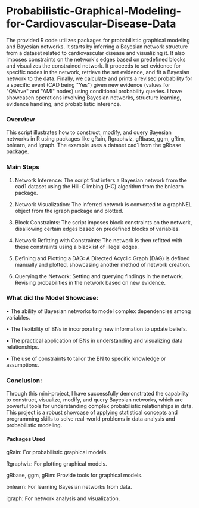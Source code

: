 # Probabilistic-Graphical-Modeling-for-Cardiovascular-Disease-Data
The provided R code utilizes packages for probabilistic graphical modeling and Bayesian networks. 
It starts by inferring a Bayesian network structure from a dataset related to cardiovascular disease and visualizing it. It also imposes constraints on the network's edges based on predefined blocks and visualizes the constrained network. It proceeds to set evidence for specific nodes in the network, retrieve the set evidence, and fit a Bayesian network to the data. Finally, we calculate and prints a revised probability for a specific event (CAD being "Yes") given new evidence (values for "QWave" and "AMI" nodes) using conditional probability queries. I have showcasen operations involving Bayesian networks, structure learning, evidence handling, and probabilistic inference.

### Overview

This script illustrates how to construct, modify, and query Bayesian networks in R using packages like gRain, Rgraphviz, gRbase, ggm, gRim, bnlearn, and igraph. The example uses a dataset cad1 from the gRbase package.


### Main Steps

1. Network Inference: The script first infers a Bayesian network from the cad1 dataset using the Hill-Climbing (HC) algorithm from the bnlearn package.

2. Network Visualization: The inferred network is converted to a graphNEL object from the igraph package and plotted.

3. Block Constraints: The script imposes block constraints on the network, disallowing certain edges based on predefined blocks of variables.

4. Network Refitting with Constraints: The network is then refitted with these constraints using a blacklist of illegal edges.

5. Defining and Plotting a DAG: A Directed Acyclic Graph (DAG) is defined manually and plotted, showcasing another method of network creation.

6. Querying the Network: Setting and querying findings in the network. Revising probabilities in the network based on new evidence.


### What did the Model Showcase:

 • The ability of Bayesian networks to model complex dependencies among variables.

 • The flexibility of BNs in incorporating new information to update beliefs.

 • The practical application of BNs in understanding and visualizing data relationships.

 • The use of constraints to tailor the BN to specific knowledge or assumptions.

### Conclusion:

Through this mini-project, I have successfully demonstrated the capability to construct, visualize, modify, and query Bayesian networks, which are powerful tools for understanding complex probabilistic relationships in data. This project is a robust showcase of applying statistical concepts and programming skills to solve real-world problems in data analysis and probabilistic modeling.

#### Packages Used

gRain: For probabilistic graphical models.

Rgraphviz: For plotting graphical models.

gRbase, ggm, gRim: Provide tools for graphical models.

bnlearn: For learning Bayesian networks from data.

igraph: For network analysis and visualization.
